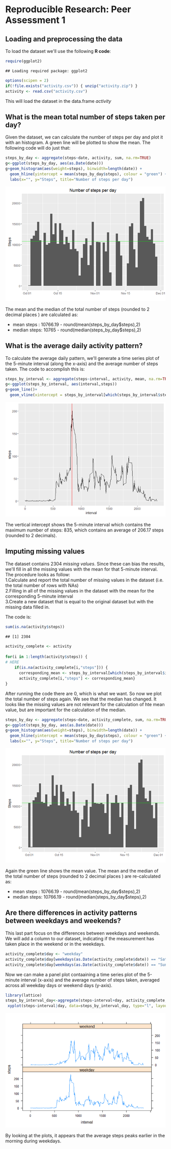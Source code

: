 # Reproducible Research: Peer Assessment 1


## Loading and preprocessing the data
To load the dataset we'll use the following **R code**: 


```r
require(ggplot2)  
```

```
## Loading required package: ggplot2
```

```r
options(scipen = 2)  
if(!file.exists("activity.csv")) { unzip("activity.zip") }  
activity <- read.csv("activity.csv")  
```
This will load the dataset in the data.frame _activity_

## What is the mean total number of steps taken per day?
Given the dataset, we can calculate the number of steps per day and plot it with an histogram. A green line will be plotted to show the mean. The following code will do just that:

```r
steps_by_day <- aggregate(steps~date, activity, sum, na.rm=TRUE)  
g<-ggplot(steps_by_day, aes(as.Date(date)))  
g+geom_histogram(aes(weight=steps), binwidth=length(date)) +  
  geom_hline(yintercept = mean(steps_by_day$steps), colour = "green") +
  labs(x="", y="Steps", title="Number of steps per day")
```

![](PA1_template_files/figure-html/unnamed-chunk-2-1.png)

The mean and the median of the total number of steps (rounded to 2 decimal places ) are calculated as:  
  
- mean steps  : 10766.19  - round(mean(steps_by_day$steps),2)  
- median steps: 10765 - round(median(steps_by_day$steps),2)  


## What is the average daily activity pattern?
To calculate the average daily pattern, we'll generate a time series plot of the 5-minute interval (along the x-axis) and the average number of steps taken. The code to accomplish this is:

```r
steps_by_interval <- aggregate(steps~interval, activity, mean, na.rm=TRUE)
g<-ggplot(steps_by_interval, aes(interval,steps))
g+geom_line()+
  geom_vline(xintercept = steps_by_interval[which(steps_by_interval$steps == max(steps_by_interval$steps)),"interval"], colour = "red")
```

![](PA1_template_files/figure-html/unnamed-chunk-3-1.png)
  
The vertical intercept shows the 5-minute interval which contains the maximum number of steps: 835, which contains an average of 206.17 steps (rounded to 2 decimals).  

## Imputing missing values
The dataset contains 2304 _missing values_. Since these can bias the results, we'll fill in all the missing values with the mean for that 5-minute interval. The procedure looks as follow:  
1.Calculate and report the total number of missing values in the dataset (i.e. the total number of rows with NAs)  
2.Filling in all of the missing values in the dataset with the mean for the corresponding 5-minute interval  
3.Create a new dataset that is equal to the original dataset but with the missing data filled in.  


The code is:  

```r
sum(is.na(activity$steps))
```

```
## [1] 2304
```

```r
activity_complete <- activity

for(i in 1:length(activity$steps)) {
# HERE
	if(is.na(activity_complete[i,"steps"])) {
	  corresponding_mean <- steps_by_interval[which(steps_by_interval$interval == activity_complete[i,"interval"]),"steps"]
	  activity_complete[i,"steps"] <- corresponding_mean}
}
```

After running the code there are 0, which is what we want. So now we plot the total number of steps again. We see that the median has changed.  It looks like the missing values are not relevant for the calculation of hte mean value, but are important for the calculation of the median.


```r
steps_by_day <- aggregate(steps~date, activity_complete, sum, na.rm=TRUE)  
g<-ggplot(steps_by_day, aes(as.Date(date)))  
g+geom_histogram(aes(weight=steps), binwidth=length(date)) +  
  geom_hline(yintercept = mean(steps_by_day$steps), colour = "green") +
  labs(x="", y="Steps", title="Number of steps per day")
```

![](PA1_template_files/figure-html/unnamed-chunk-5-1.png)

Again the green line shows the mean value. The mean and the median of the total number of steps (rounded to 2 decimal places ) are re-calculated as:  
  
- mean steps  : 10766.19  - round(mean(steps_by_day$steps),2)  
- median steps: 10766.19 - round(median(steps_by_day$steps),2)  



## Are there differences in activity patterns between weekdays and weekends?
This last part focus on the differences between weekdays and weekends. We will add a column to our dataset, indicating if the measurement has taken place in the weekend or in the weekdays.


```r
activity_complete$day <- "weekday"
activity_complete$day[weekdays(as.Date(activity_complete$date)) == "Saturday"] <- "weekend"
activity_complete$day[weekdays(as.Date(activity_complete$date)) == "Sunday"] <- "weekend"
```

Now we can make a panel plot contaaining a time series plot of the 5-minute interval (x-axis) and the average number of steps taken, averaged across all weekday days or weekend days (y-axis).   

```r
library(lattice)
steps_by_interval_day<-aggregate(steps~interval+day, activity_complete, mean)  
 xyplot(steps~interval|day, data=steps_by_interval_day, type="l", layout=c(1,2))  
```

![](PA1_template_files/figure-html/unnamed-chunk-7-1.png)
  
By looking at the plots, it appears that the average steps peaks earlier in the morning during weekdays.
